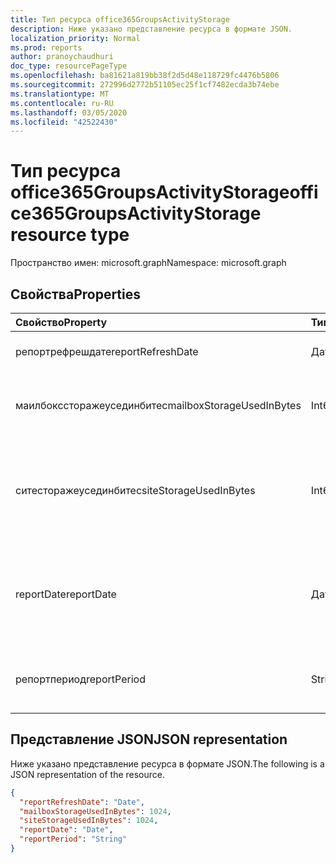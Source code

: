 ```yaml
---
title: Тип ресурса office365GroupsActivityStorage
description: Ниже указано представление ресурса в формате JSON.
localization_priority: Normal
ms.prod: reports
author: pranoychaudhuri
doc_type: resourcePageType
ms.openlocfilehash: ba81621a819bb38f2d5d48e118729fc4476b5806
ms.sourcegitcommit: 272996d2772b51105ec25f1cf7482ecda3b74ebe
ms.translationtype: MT
ms.contentlocale: ru-RU
ms.lasthandoff: 03/05/2020
ms.locfileid: "42522430"
---
```

# <a name="office365groupsactivitystorage-resource-type"></a><span data-ttu-id="aca9f-103">Тип ресурса office365GroupsActivityStorage</span><span class="sxs-lookup"><span data-stu-id="aca9f-103">office365GroupsActivityStorage resource type</span></span>

<span data-ttu-id="aca9f-104">Пространство имен: microsoft.graph</span><span class="sxs-lookup"><span data-stu-id="aca9f-104">Namespace: microsoft.graph</span></span>

## <a name="properties"></a><span data-ttu-id="aca9f-105">Свойства</span><span class="sxs-lookup"><span data-stu-id="aca9f-105">Properties</span></span>

| <span data-ttu-id="aca9f-106">Свойство</span><span class="sxs-lookup"><span data-stu-id="aca9f-106">Property</span></span>                  | <span data-ttu-id="aca9f-107">Тип</span><span class="sxs-lookup"><span data-stu-id="aca9f-107">Type</span></span>   | <span data-ttu-id="aca9f-108">Описание</span><span class="sxs-lookup"><span data-stu-id="aca9f-108">Description</span></span>                              |
| :------------------------ | :----- | ---------------------------------------- |
| <span data-ttu-id="aca9f-109">репортрефрешдате</span><span class="sxs-lookup"><span data-stu-id="aca9f-109">reportRefreshDate</span></span>         | <span data-ttu-id="aca9f-110">Дата</span><span class="sxs-lookup"><span data-stu-id="aca9f-110">Date</span></span>   | <span data-ttu-id="aca9f-111">Самая поздняя дата контента.</span><span class="sxs-lookup"><span data-stu-id="aca9f-111">The latest date of the content.</span></span>          |
| <span data-ttu-id="aca9f-112">маилбокссторажеусединбитес</span><span class="sxs-lookup"><span data-stu-id="aca9f-112">mailboxStorageUsedInBytes</span></span> | <span data-ttu-id="aca9f-113">Int64</span><span class="sxs-lookup"><span data-stu-id="aca9f-113">Int64</span></span>  | <span data-ttu-id="aca9f-114">Хранилище, используемое в почтовом ящике группы.</span><span class="sxs-lookup"><span data-stu-id="aca9f-114">The storage used in group mailbox.</span></span>       |
| <span data-ttu-id="aca9f-115">ситесторажеусединбитес</span><span class="sxs-lookup"><span data-stu-id="aca9f-115">siteStorageUsedInBytes</span></span>    | <span data-ttu-id="aca9f-116">Int64</span><span class="sxs-lookup"><span data-stu-id="aca9f-116">Int64</span></span>  | <span data-ttu-id="aca9f-117">Хранилище, используемое в библиотеке документов SharePoint.</span><span class="sxs-lookup"><span data-stu-id="aca9f-117">The storage used in SharePoint document library.</span></span> |
| <span data-ttu-id="aca9f-118">reportDate</span><span class="sxs-lookup"><span data-stu-id="aca9f-118">reportDate</span></span>                | <span data-ttu-id="aca9f-119">Дата</span><span class="sxs-lookup"><span data-stu-id="aca9f-119">Date</span></span>   | <span data-ttu-id="aca9f-120">Дата моментального снимка хранилища для Exchange и SharePoint.</span><span class="sxs-lookup"><span data-stu-id="aca9f-120">The snapshot date for Exchange and SharePoint used storage.</span></span> |
| <span data-ttu-id="aca9f-121">репортпериод</span><span class="sxs-lookup"><span data-stu-id="aca9f-121">reportPeriod</span></span>              | <span data-ttu-id="aca9f-122">String</span><span class="sxs-lookup"><span data-stu-id="aca9f-122">String</span></span> | <span data-ttu-id="aca9f-123">Количество дней, охватываемых отчетом.</span><span class="sxs-lookup"><span data-stu-id="aca9f-123">The number of days the report covers.</span></span>    |

## <a name="json-representation"></a><span data-ttu-id="aca9f-124">Представление JSON</span><span class="sxs-lookup"><span data-stu-id="aca9f-124">JSON representation</span></span>

<span data-ttu-id="aca9f-125">Ниже указано представление ресурса в формате JSON.</span><span class="sxs-lookup"><span data-stu-id="aca9f-125">The following is a JSON representation of the resource.</span></span>

<!-- {
  "blockType": "resource",
  "@odata.type": "microsoft.graph.office365GroupsActivityStorage"
} -->

```json
{
  "reportRefreshDate": "Date", 
  "mailboxStorageUsedInBytes": 1024, 
  "siteStorageUsedInBytes": 1024, 
  "reportDate": "Date", 
  "reportPeriod": "String"
}
```

